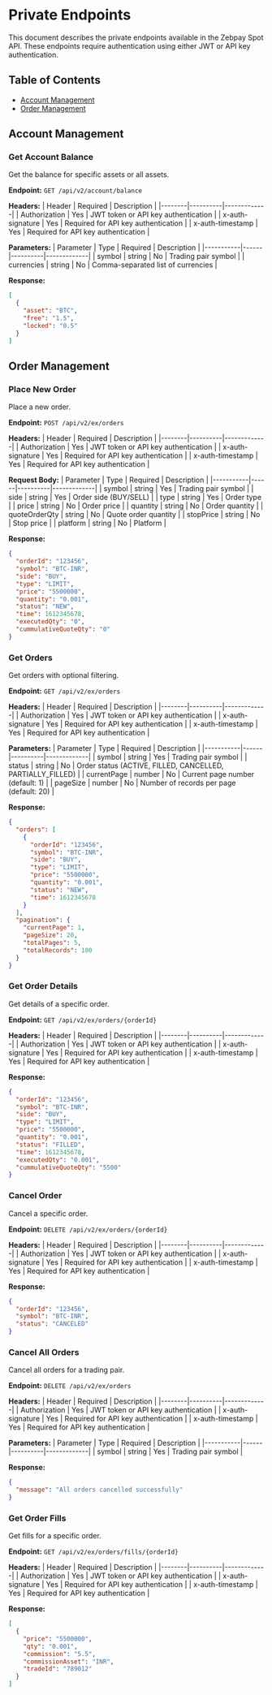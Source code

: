 # Private Endpoints

This document describes the private endpoints available in the Zebpay Spot API. These endpoints require authentication using either JWT or API key authentication.

## Table of Contents
- [Account Management](#account-management)
- [Order Management](#order-management)

## Account Management

### Get Account Balance
Get the balance for specific assets or all assets.

**Endpoint:** `GET /api/v2/account/balance`

**Headers:**
| Header | Required | Description |
|--------|----------|-------------|
| Authorization | Yes | JWT token or API key authentication |
| x-auth-signature | Yes | Required for API key authentication |
| x-auth-timestamp | Yes | Required for API key authentication |

**Parameters:**
| Parameter | Type | Required | Description |
|-----------|------|----------|-------------|
| symbol | string | No | Trading pair symbol |
| currencies | string | No | Comma-separated list of currencies |

**Response:**
```json
[
  {
    "asset": "BTC",
    "free": "1.5",
    "locked": "0.5"
  }
]
```

## Order Management

### Place New Order
Place a new order.

**Endpoint:** `POST /api/v2/ex/orders`

**Headers:**
| Header | Required | Description |
|--------|----------|-------------|
| Authorization | Yes | JWT token or API key authentication |
| x-auth-signature | Yes | Required for API key authentication |
| x-auth-timestamp | Yes | Required for API key authentication |

**Request Body:**
| Parameter | Type | Required | Description |
|-----------|------|----------|-------------|
| symbol | string | Yes | Trading pair symbol |
| side | string | Yes | Order side (BUY/SELL) |
| type | string | Yes | Order type |
| price | string | No | Order price |
| quantity | string | No | Order quantity |
| quoteOrderQty | string | No | Quote order quantity |
| stopPrice | string | No | Stop price |
| platform | string | No | Platform |

**Response:**
```json
{
  "orderId": "123456",
  "symbol": "BTC-INR",
  "side": "BUY",
  "type": "LIMIT",
  "price": "5500000",
  "quantity": "0.001",
  "status": "NEW",
  "time": 1612345678,
  "executedQty": "0",
  "cummulativeQuoteQty": "0"
}
```

### Get Orders
Get orders with optional filtering.

**Endpoint:** `GET /api/v2/ex/orders`

**Headers:**
| Header | Required | Description |
|--------|----------|-------------|
| Authorization | Yes | JWT token or API key authentication |
| x-auth-signature | Yes | Required for API key authentication |
| x-auth-timestamp | Yes | Required for API key authentication |

**Parameters:**
| Parameter | Type | Required | Description |
|-----------|------|----------|-------------|
| symbol | string | Yes | Trading pair symbol |
| status | string | No | Order status (ACTIVE, FILLED, CANCELLED, PARTIALLY_FILLED) |
| currentPage | number | No | Current page number (default: 1) |
| pageSize | number | No | Number of records per page (default: 20) |

**Response:**
```json
{
  "orders": [
    {
      "orderId": "123456",
      "symbol": "BTC-INR",
      "side": "BUY",
      "type": "LIMIT",
      "price": "5500000",
      "quantity": "0.001",
      "status": "NEW",
      "time": 1612345678
    }
  ],
  "pagination": {
    "currentPage": 1,
    "pageSize": 20,
    "totalPages": 5,
    "totalRecords": 100
  }
}
```

### Get Order Details
Get details of a specific order.

**Endpoint:** `GET /api/v2/ex/orders/{orderId}`

**Headers:**
| Header | Required | Description |
|--------|----------|-------------|
| Authorization | Yes | JWT token or API key authentication |
| x-auth-signature | Yes | Required for API key authentication |
| x-auth-timestamp | Yes | Required for API key authentication |

**Response:**
```json
{
  "orderId": "123456",
  "symbol": "BTC-INR",
  "side": "BUY",
  "type": "LIMIT",
  "price": "5500000",
  "quantity": "0.001",
  "status": "FILLED",
  "time": 1612345678,
  "executedQty": "0.001",
  "cummulativeQuoteQty": "5500"
}
```

### Cancel Order
Cancel a specific order.

**Endpoint:** `DELETE /api/v2/ex/orders/{orderId}`

**Headers:**
| Header | Required | Description |
|--------|----------|-------------|
| Authorization | Yes | JWT token or API key authentication |
| x-auth-signature | Yes | Required for API key authentication |
| x-auth-timestamp | Yes | Required for API key authentication |

**Response:**
```json
{
  "orderId": "123456",
  "symbol": "BTC-INR",
  "status": "CANCELED"
}
```

### Cancel All Orders
Cancel all orders for a trading pair.

**Endpoint:** `DELETE /api/v2/ex/orders`

**Headers:**
| Header | Required | Description |
|--------|----------|-------------|
| Authorization | Yes | JWT token or API key authentication |
| x-auth-signature | Yes | Required for API key authentication |
| x-auth-timestamp | Yes | Required for API key authentication |

**Parameters:**
| Parameter | Type | Required | Description |
|-----------|------|----------|-------------|
| symbol | string | Yes | Trading pair symbol |

**Response:**
```json
{
  "message": "All orders cancelled successfully"
}
```

### Get Order Fills
Get fills for a specific order.

**Endpoint:** `GET /api/v2/ex/orders/fills/{orderId}`

**Headers:**
| Header | Required | Description |
|--------|----------|-------------|
| Authorization | Yes | JWT token or API key authentication |
| x-auth-signature | Yes | Required for API key authentication |
| x-auth-timestamp | Yes | Required for API key authentication |

**Response:**
```json
[
  {
    "price": "5500000",
    "qty": "0.001",
    "commission": "5.5",
    "commissionAsset": "INR",
    "tradeId": "789012"
  }
]
``` 